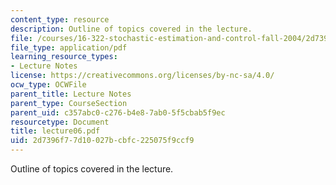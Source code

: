 ```yaml
---
content_type: resource
description: Outline of topics covered in the lecture.
file: /courses/16-322-stochastic-estimation-and-control-fall-2004/2d7396f77d10027bcbfc225075f9ccf9_lecture06.pdf
file_type: application/pdf
learning_resource_types:
- Lecture Notes
license: https://creativecommons.org/licenses/by-nc-sa/4.0/
ocw_type: OCWFile
parent_title: Lecture Notes
parent_type: CourseSection
parent_uid: c357abc0-c276-b4e8-7ab0-5f5cbab5f9ec
resourcetype: Document
title: lecture06.pdf
uid: 2d7396f7-7d10-027b-cbfc-225075f9ccf9
---
```

Outline of topics covered in the lecture.